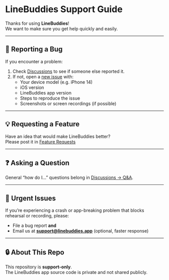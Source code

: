 # LineBuddies Support Guide

Thanks for using **LineBuddies**!  
We want to make sure you get help quickly and easily.

---

## 🐛 Reporting a Bug
If you encounter a problem:
1. Check [Discussions](../../discussions) to see if someone else reported it.
2. If not, open a [new issue](https://github.com/Gallo446/linebuddies-support/issues/new?template=bug_report.yml) with:
   - Your device model (e.g. iPhone 14)
   - iOS version
   - LineBuddies app version
   - Steps to reproduce the issue
   - Screenshots or screen recordings (if possible)

---

## 💡 Requesting a Feature
Have an idea that would make LineBuddies better?  
Please post it in [Feature Requests](https://github.com/Gallo446/linebuddies-support/discussions/categories/feature-requests)

---

## ❓ Asking a Question
General “how do I…” questions belong in [Discussions → Q&A](../../discussions/categories/q-a).

---

## 🚨 Urgent Issues
If you’re experiencing a crash or app-breaking problem that blocks rehearsal or recording, please:
- File a bug report **and**
- Email us at **support@linebuddies.app** (optional, faster response)

---

## 🔒 About This Repo
This repository is **support-only**.  
The LineBuddies app source code is private and not shared publicly.
